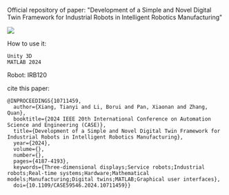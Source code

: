 Official repository of paper: "Development of a Simple and Novel Digital Twin Framework for Industrial Robots in Intelligent Robotics Manufacturing"

![](./case.png)

How to use it:
```
Unity 3D 
MATLAB 2024
```

Robot: IRB120

cite this paper:
```
@INPROCEEDINGS{10711459,
  author={Xiang, Tianyi and Li, Borui and Pan, Xiaonan and Zhang, Quan},
  booktitle={2024 IEEE 20th International Conference on Automation Science and Engineering (CASE)}, 
  title={Development of a Simple and Novel Digital Twin Framework for Industrial Robots in Intelligent Robotics Manufacturing}, 
  year={2024},
  volume={},
  number={},
  pages={4187-4193},
  keywords={Three-dimensional displays;Service robots;Industrial robots;Real-time systems;Hardware;Mathematical models;Manufacturing;Digital twins;MATLAB;Graphical user interfaces},
  doi={10.1109/CASE59546.2024.10711459}}

```
